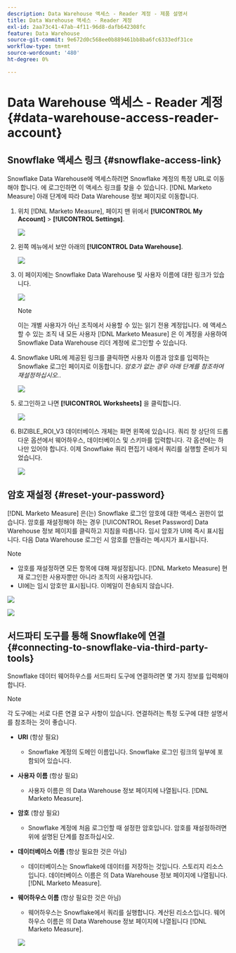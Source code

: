 ```yaml
---
description: Data Warehouse 액세스 - Reader 계정 - 제품 설명서
title: Data Warehouse 액세스 - Reader 계정
exl-id: 2aa73c41-47ab-4f11-96d8-dafb642308fc
feature: Data Warehouse
source-git-commit: 9e672d0c568ee0b889461bb8ba6fc6333edf31ce
workflow-type: tm+mt
source-wordcount: '480'
ht-degree: 0%

---
```


# Data Warehouse 액세스 - Reader 계정 {#data-warehouse-access-reader-account}

## Snowflake 액세스 링크 {#snowflake-access-link}

Snowflake Data Warehouse에 액세스하려면 Snowflake 계정의 특정 URL로 이동해야 합니다. 에 로그인하면 이 액세스 링크를 찾을 수 있습니다. [!DNL Marketo Measure] 아래 단계에 따라 Data Warehouse 정보 페이지로 이동합니다.

1. 위치 [!DNL Marketo Measure], 페이지 맨 위에서 **[!UICONTROL My Account]** > **[!UICONTROL Settings]**.

   ![](assets/data-warehouse-access-reader-account-1.png)

1. 왼쪽 메뉴에서 보안 아래의 **[!UICONTROL Data Warehouse]**.

   ![](assets/data-warehouse-access-reader-account-2.png)

1. 이 페이지에는 Snowflake Data Warehouse 및 사용자 이름에 대한 링크가 있습니다.

   ![](assets/data-warehouse-access-reader-account-3.png)

   >[!NOTE]
   >
   >이는 개별 사용자가 아닌 조직에서 사용할 수 있는 읽기 전용 계정입니다. 에 액세스할 수 있는 조직 내 모든 사용자 [!DNL Marketo Measure] 은 이 계정을 사용하여 Snowflake Data Warehouse 리더 계정에 로그인할 수 있습니다.

1. Snowflake URL에 제공된 링크를 클릭하면 사용자 이름과 암호를 입력하는 Snowflake 로그인 페이지로 이동합니다. _암호가 없는 경우 아래 단계를 참조하여 재설정하십시오._.

   ![](assets/data-warehouse-access-reader-account-4.png)

1. 로그인하고 나면 **[!UICONTROL Worksheets]** 을 클릭합니다.

   ![](assets/data-warehouse-access-reader-account-5.png)

1. BIZIBLE_ROI_V3 데이터베이스 개체는 화면 왼쪽에 있습니다. 쿼리 창 상단의 드롭다운 옵션에서 웨어하우스, 데이터베이스 및 스키마를 입력합니다. 각 옵션에는 하나만 있어야 합니다. 이제 Snowflake 쿼리 편집기 내에서 쿼리를 실행할 준비가 되었습니다.

   ![](assets/data-warehouse-access-reader-account-6.png)

## 암호 재설정 {#reset-your-password}

[!DNL Marketo Measure] 은(는) Snowflake 로그인 암호에 대한 액세스 권한이 없습니다. 암호를 재설정해야 하는 경우 [!UICONTROL Reset Password] Data Warehouse 정보 페이지를 클릭하고 지침을 따릅니다. 임시 암호가 UI에 즉시 표시됩니다. 다음 Data Warehouse 로그인 시 암호를 만들라는 메시지가 표시됩니다.

>[!NOTE]
>
>* 암호를 재설정하면 모든 항목에 대해 재설정됩니다. [!DNL Marketo Measure] 현재 로그인한 사용자뿐만 아니라 조직의 사용자입니다.
>* UI에는 임시 암호만 표시됩니다. 이메일이 전송되지 않습니다.

![](assets/data-warehouse-access-reader-account-7.png)

![](assets/data-warehouse-access-reader-account-8.png)

## 서드파티 도구를 통해 Snowflake에 연결 {#connecting-to-snowflake-via-third-party-tools}

Snowflake 데이터 웨어하우스를 서드파티 도구에 연결하려면 몇 가지 정보를 입력해야 합니다.

>[!NOTE]
>
>각 도구에는 서로 다른 연결 요구 사항이 있습니다. 연결하려는 특정 도구에 대한 설명서를 참조하는 것이 좋습니다.

* **URI** (항상 필요)
   * Snowflake 계정의 도메인 이름입니다. Snowflake 로그인 링크의 일부에 포함되어 있습니다.
* **사용자 이름** (항상 필요)
   * 사용자 이름은 의 Data Warehouse 정보 페이지에 나열됩니다. [!DNL Marketo Measure].
* **암호** (항상 필요)
   * Snowflake 계정에 처음 로그인할 때 설정한 암호입니다. 암호를 재설정하려면 위에 설명된 단계를 참조하십시오.
* **데이터베이스 이름** (항상 필요한 것은 아님)
   * 데이터베이스는 Snowflake에 데이터를 저장하는 것입니다. 스토리지 리소스입니다. 데이터베이스 이름은 의 Data Warehouse 정보 페이지에 나열됩니다. [!DNL Marketo Measure].
* **웨어하우스 이름** (항상 필요한 것은 아님)
   * 웨어하우스는 Snowflake에서 쿼리를 실행합니다. 계산된 리소스입니다. 웨어하우스 이름은 의 Data Warehouse 정보 페이지에 나열됩니다 [!DNL Marketo Measure].

  ![](assets/data-warehouse-access-reader-account-9.png)

